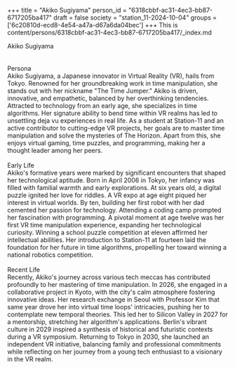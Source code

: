 +++
title = "Akiko Sugiyama"
person_id = "6318cbbf-ac31-4ec3-bb87-6717205ba417"
draft = false
society = "station_11-2024-10-04"
groups = ['6c20810d-ecd8-4e54-a47a-d67a6da04bec']
+++
This is content/persons/6318cbbf-ac31-4ec3-bb87-6717205ba417/_index.md

<div class="h1_1_right">Akiko Sugiyama</div><br>
<br>
<div class="h2">Persona</div><div class="plain">Akiko Sugiyama, a Japanese innovator in Virtual Reality (VR), hails from Tokyo. Renowned for her groundbreaking work in time manipulation, she stands out with her nickname "The Time Jumper." Akiko is driven, innovative, and empathetic, balanced by her overthinking tendencies. Attracted to technology from an early age, she specializes in time algorithms. Her signature ability to bend time within VR realms has led to unsettling deja vu experiences in real life. As a student at Station-11 and an active contributor to cutting-edge VR projects, her goals are to master time manipulation and solve the mysteries of The Horizon. Apart from this, she enjoys virtual gaming, time puzzles, and programming, making her a thought leader among her peers.</div><br>
<div class="h2">Early Life</div><div class="plain">Akiko's formative years were marked by significant encounters that shaped her technological aptitude. Born in April 2006 in Tokyo, her infancy was filled with familial warmth and early explorations. At six years old, a digital puzzle ignited her love for riddles. A VR expo at age eight piqued her interest in virtual worlds. By ten, building her first robot with her dad cemented her passion for technology. Attending a coding camp prompted her fascination with programming. A pivotal moment at age twelve was her first VR time manipulation experience, expanding her technological curiosity. Winning a school puzzle competition at eleven affirmed her intellectual abilities. Her introduction to Station-11 at fourteen laid the foundation for her future in time algorithms, propelling her toward winning a national robotics competition.</div><br>
<div class="h2">Recent Life</div><div class="plain">Recently, Akiko's journey across various tech meccas has contributed profoundly to her mastering of time manipulation. In 2026, she engaged in a collaborative project in Kyoto, with the city's calm atmosphere fostering innovative ideas. Her research exchange in Seoul with Professor Kim that same year drove her into virtual time loops' intricacies, pushing her to contemplate new temporal theories. This led her to Silicon Valley in 2027 for a mentorship, stretching her algorithm's applications. Berlin's vibrant culture in 2029 inspired a synthesis of historical and futuristic contexts during a VR symposium. Returning to Tokyo in 2030, she launched an independent VR initiative, balancing family and professional commitments while reflecting on her journey from a young tech enthusiast to a visionary in the VR realm.</div><br>
